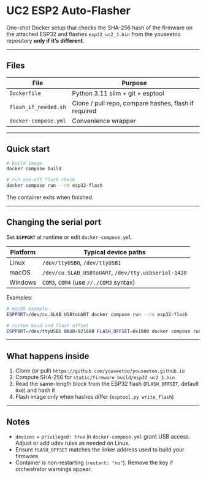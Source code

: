 # UC2 ESP2 Auto-Flasher

One-shot Docker setup that checks the SHA-256 hash of the firmware on the attached ESP32 and flashes `esp32_uc2_3.bin` from the youseetoo repository **only if it’s different**.

---

## Files

| File                  | Purpose                                                |
|-----------------------|--------------------------------------------------------|
| `Dockerfile`          | Python 3.11 slim + git + esptool                       |
| `flash_if_needed.sh`  | Clone / pull repo, compare hashes, flash if required   |
| `docker-compose.yml`  | Convenience wrapper                                    |

---

## Quick start

```bash
# build image
docker compose build

# run one-off flash check
docker compose run --rm esp32-flash
````

The container exits when finished.

---

## Changing the serial port

Set **`ESPPORT`** at runtime or edit `docker-compose.yml`.

| Platform | Typical device paths                                |
| -------- | --------------------------------------------------- |
| Linux    | `/dev/ttyUSB0`, `/dev/ttyUSB1`                      |
| macOS    | `/dev/cu.SLAB_USBtoUART`, `/dev/tty.usbserial-1420` |
| Windows  | `COM3`, `COM4` (use `//./COM3` syntax)              |

Examples:

```bash
# macOS example
ESPPORT=/dev/cu.SLAB_USBtoUART docker compose run --rm esp32-flash

# custom baud and flash offset
ESPPORT=/dev/ttyUSB1 BAUD=921600 FLASH_OFFSET=0x1000 docker compose run --rm esp32-flash
```

---

## What happens inside

1. Clone (or pull) `https://github.com/youseetoo/youseetoo.github.io`
2. Compute SHA-256 for `static/firmware_build/esp32_uc2_3.bin`
3. Read the same-length block from the ESP32 flash (`FLASH_OFFSET`, default `0x0`) and hash it
4. Flash image only when hashes differ (`esptool.py write_flash`)

---

## Notes

* `devices` + `privileged: true` in `docker-compose.yml` grant USB access.
  Adjust or add udev rules as needed on Linux.
* Ensure `FLASH_OFFSET` matches the linker address used to build your firmware.
* Container is non-restarting (`restart: "no"`). Remove the key if orchestrator warnings appear.


